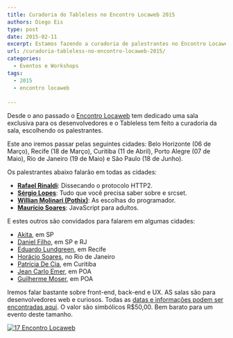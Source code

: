 ```yaml
---
title: Curadoria do Tableless no Encontro Locaweb 2015
authors: Diego Eis
type: post
date: 2015-02-11
excerpt: Estamos fazendo a curadoria de palestrantes no Encontro Locaweb de 2015 em várias cidades. Participe!
url: /curadoria-tableless-no-encontro-locaweb-2015/
categories:
  - Eventos e Workshops
tags:
  - 2015
  - encontro locaweb

---
```

Desde o ano passado o [Encontro Locaweb][1] tem dedicado uma sala exclusiva para os desenvolvedores e o Tableless tem feito a curadoria da sala, escolhendo os palestrantes.

Este ano iremos passar pelas seguintes cidades: Belo Horizonte (06 de Março), Recife (18 de Março), Curitiba (11 de Abril), Porto Alegre (07 de Maio), Rio de Janeiro (19 de Maio) e São Paulo (18 de Junho).

Os palestrantes abaixo falarão em todas as cidades:

  * **[Rafael Rinaldi][2]**: Dissecando o protocolo HTTP2.
  * **[Sérgio Lopes][3]**: Tudo que você precisa saber sobre <picture> e srcset.
  * **[Willian Molinari (Pothix)][4]**: As escolhas do programador.
  * **[Maurício Soares][5]**: JavaScript para adultos.

E estes outros são convidados para falarem em algumas cidades:

  * [Akita][6], em SP
  * [Daniel Filho][7], em SP e RJ
  * [Eduardo Lundgreen][8], em Recife
  * [Horácio Soares][9], no Rio de Janeiro
  * [Patrícia De Cia][10], em Curitiba
  * [Jean Carlo Emer][11], em POA
  * [Guilherme Moser][12], em POA

Iremos falar bastante sobre front-end, back-end e UX. AS salas são para desenvolvedores web e curiosos. Todas as [datas e informações podem ser encontradas aqui][1]. O valor são simbólicos R$50,00. Bem barato para um evento deste tamanho.

[<img src="https://raw.githubusercontent.com/diegoeis/tableless-static-images/master/2015/02/post-17elw-garantaseulugar.png" alt="17 Encontro Locaweb" width="716" height="600" class="alignnone size-full wp-image-46938" srcset="uploads/2015/02/post-17elw-garantaseulugar.png 716w, uploads/2015/02/post-17elw-garantaseulugar-166x139.png 166w, uploads/2015/02/post-17elw-garantaseulugar-400x335.png 400w" sizes="(max-width: 716px) 100vw, 716px" />][13]

 [1]: https://eventos.locaweb.com.br/proximos-eventos/
 [2]: https://twitter.com/rafaelrinaldi
 [3]: https://twitter.com/sergio_caelum
 [4]: https://twitter.com/pothix
 [5]: https://twitter.com/omauriciosoares
 [6]: https://twitter.com/akitaonrails
 [7]: https://twitter.com/danielfilho
 [8]: https://twitter.com/eduardolundgren
 [9]: https://twitter.com/horaciosoares
 [10]: https://twitter.com/patidecia
 [11]: https://twitter.com/jcemer
 [12]: https://twitter.com/mobtec
 [13]: https://bit.ly/1EYAPnB